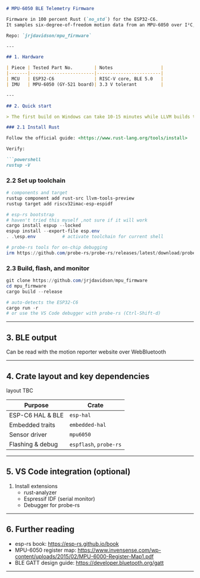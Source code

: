 ```markdown
# MPU-6050 BLE Telemetry Firmware

Firmware in 100 percent Rust (`no_std`) for the ESP32-C6.  
It samples six-degree-of-freedom motion data from an MPU-6050 over I²C, packetises it, and streams it via Bluetooth Low Energy notifications so a phone or PC can plot live orientation and acceleration.

Repo: `jrjdavidson/mpu_firmware`

---

## 1. Hardware

| Piece | Tested Part No.        | Notes                  |
|-------|------------------------|------------------------|
| MCU   | ESP32-C6               | RISC-V core, BLE 5.0   |
| IMU   | MPU-6050 (GY-521 board)| 3.3 V tolerant         |

---

## 2. Quick start

> The first build on Windows can take 10-15 minutes while LLVM builds the core crate. Assumes that git is installed, VSCode is recommended for development.

### 2.1 Install Rust

Follow the official guide: <https://www.rust-lang.org/tools/install>

Verify:

```powershell
rustup -V
```

### 2.2 Set up toolchain

```powershell
# components and target
rustup component add rust-src llvm-tools-preview
rustup target add riscv32imac-esp-espidf

# esp-rs bootstrap
# haven't tried this myself ,not sure if it will work
cargo install espup --locked
espup install --export-file esp.env
. .\esp.env          # activate toolchain for current shell

# probe-rs tools for on-chip debugging
irm https://github.com/probe-rs/probe-rs/releases/latest/download/probe-rs-tools-installer.ps1 | iex
```

### 2.3 Build, flash, and monitor

```powershell
git clone https://github.com/jrjdavidson/mpu_firmware
cd mpu_firmware
cargo build --release

# auto-detects the ESP32-C6
cargo run -r
# or use the VS Code debugger with probe-rs (Ctrl-Shift-d)
```

---

## 3. BLE output 

Can be read with the motion reporter website over WebBluetooth


---

## 4. Crate layout and key dependencies

layout TBC

| Purpose             | Crate |
|---------------------|-------|
| ESP-C6 HAL & BLE    | `esp-hal` |
| Embedded traits     | `embedded-hal` |
| Sensor driver       | `mpu6050` |
| Flashing & debug    | `espflash`, `probe-rs` |

---

## 5. VS Code integration (optional)

1. Install extensions  
   - rust-analyzer  
   - Espressif IDF (serial monitor)
   - Debugger for probe-rs

---

## 6. Further reading

- esp-rs book: <https://esp-rs.github.io/book>  
- MPU-6050 register map: <https://www.invensense.com/wp-content/uploads/2015/02/MPU-6000-Register-Map1.pdf>  
- BLE GATT design guide: <https://developer.bluetooth.org/gatt>

---
```